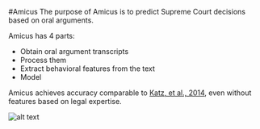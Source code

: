 #Amicus
The purpose of Amicus is to predict Supreme Court decisions based on oral arguments.

Amicus has 4 parts:
  - Obtain oral argument transcripts
  - Process them
  - Extract behavioral features from the text
  - Model

Amicus achieves accuracy comparable to [Katz, et al., 2014](http://papers.ssrn.com/sol3/papers.cfm?abstract_id=2463244), even without features based on legal expertise.

![alt text](/court.jpg)
